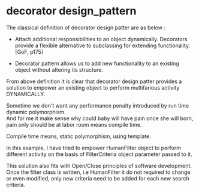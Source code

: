 # decorator design_pattern

The classical definition of decorator design patter are as below :

* Attach additional responsibilities to an object dynamically.
        Decorators provide a flexible alternative to subclassing for extending functionality. [GoF, p175]

* Decorator pattern allows us to add new functionality to an existing object without altering its structure.


From above definition it is clear that decorator design patter provides a solution to empower an existing 
 object to perform multifarious activity DYNAMICALLY.

Sometime we don't want any performance penalty introduced by run time dynamic polymorphism.                                 
And for me it make sense why could baby will have pain once she will born, pain only should be at labor
 room means compile time.

Compile time means, static polymorphism, using template. 

In this example, I have tried to empower HumanFilter object to perform different activity on the basis of
FilterCriteria object parameter passed to it. 

This solution also fits with Open/Close principles of software development. 
Once the filter class is written, i.e HumanFilter it do not required to change or even modified, only new 
criteria need to be added for each new search criteria. 
